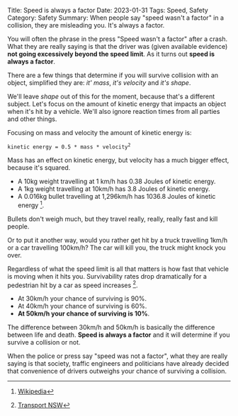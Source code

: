 Title: Speed is always a factor
Date: 2023-01-31
Tags: Speed, Safety
Category: Safety
Summary: When people say "speed wasn't a factor" in a collision, they are misleading you. It's always a factor.

You will often the phrase in the press "Speed wasn't a factor" after a crash. What they are really saying is that the driver was (given available evidence) **not going excessively beyond the speed limit**. As it turns out **speed is always a factor**.

There are a few things that determine if you will survive collision with an object, simplified they are: *it' mass*, *it's velocity* and *it's shape*.

We'll leave *shape* out of this for the moment, because that's a different subject. Let's focus on the amount of kinetic energy that impacts an object when it's hit by a vehicle. We'll also ignore reaction times from all parties and other things.

Focusing on mass and velocity the amount of kinetic energy is:

<code>kinetic energy = 0.5 * mass * velocity<sup>2</sup></code>

Mass has an effect on kinetic energy, but velocity has a much bigger effect, because it's squared.

* A 10kg weight travelling at 1 km/h has 0.38 Joules of kinetic energy. 
* A 1kg weight travelling at 10km/h has 3.8 Joules of kinetic energy.
* A 0.016kg bullet travelling at 1,296km/h has 1036.8 Joules of kinetic energy [^1].

Bullets don't weigh much, but they travel really, really, really fast and kill people.

Or to put it another way, would you rather get hit by a truck travelling 1km/h or a car travelling 100km/h? The car will kill you, the truck might knock you over.

Regardless of what the speed limit is all that matters is how fast that vehicle is moving when it hits you. Survivability rates drop dramatically for a pedestrian hit by a car as speed increases [^2].

* At 30km/h your chance of surviving is 90%.
* At 40km/h your chance of surviving is 60%.
* **At 50km/h your chance of surviving is 10%**.

The difference between 30km/h and 50km/h is basically the difference between life and death. **Speed is always a factor** and it will determine if you survive a collision or not.

When the police or press say "speed was not a factor", what they are really saying is that society, traffic engineers and politicians have already decided that convenience of drivers outweighs your chance of surviving a collision.


[^1]: [Wikipedia](https://en.wikipedia.org/wiki/Physics_of_firearms#Force)

[^2]: [Transport NSW](https://roadsafety.transport.nsw.gov.au/speeding/index.html)